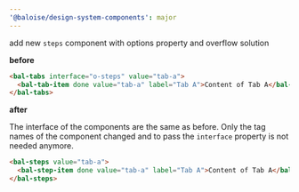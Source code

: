 ```yaml
---
'@baloise/design-system-components': major
---
```


add new `steps` component with options property and overflow solution

**before**

```html
<bal-tabs interface="o-steps" value="tab-a">
  <bal-tab-item done value="tab-a" label="Tab A">Content of Tab A</bal-tab-item>
</bal-tabs>
```

**after**

The interface of the components are the same as before.
Only the tag names of the component changed and to pass the `interface` property is not needed anymore.

```html
<bal-steps value="tab-a">
  <bal-step-item done value="tab-a" label="Tab A">Content of Tab A</bal-step-item>
</bal-steps>
```
